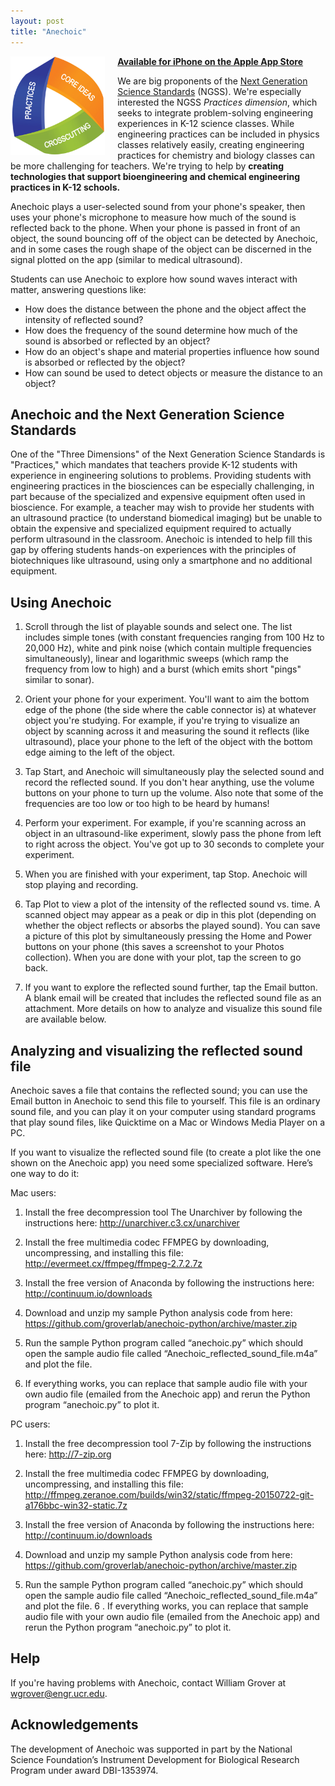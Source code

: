 ```yaml
---
layout: post
title: "Anechoic"
---
```




  <img src="/assets/ngss-3d.png" width="30%" align="left" style="PADDING-RIGHT: 20px">

**[Available for iPhone on the Apple App Store](https://itunes.apple.com/us/app/anechoic/id1014061397)**

  We are big proponents of the <a href="http://www.nextgenscience.org">Next Generation Science Standards</a> (NGSS).  We're especially interested the NGSS <i>Practices dimension</i>, which seeks to integrate problem-solving engineering experiences in K-12 science classes.  While engineering practices can be included in physics classes relatively easily, creating engineering practices for chemistry and biology classes can be more challenging for teachers.  We're trying to help by <b>creating technologies that support bioengineering and chemical engineering practices in K-12 schools.</b>

Anechoic plays a user-selected sound from your phone's speaker, then uses your phone's microphone to measure how much of the sound is reflected back to the phone. When your phone is passed in front of an object, the  sound bouncing off of the object can be detected by Anechoic, and in some cases the rough shape of the object can be discerned in the signal plotted on the app (similar to medical ultrasound).

<!--more-->

Students can use Anechoic to explore how sound waves interact with matter, answering questions like:

  * How does the distance between the phone and the object affect the intensity of reflected sound?
  * How does the frequency of the sound determine how much of the sound is absorbed or reflected by an object?
  * How do an object's shape and material properties influence how sound is absorbed or reflected by the object?
  * How can sound be used to detect objects or measure the distance to an object?


Anechoic and the Next Generation Science Standards
--------------------------------------------------

One of the "Three Dimensions" of the Next Generation Science Standards is "Practices," which mandates that teachers provide K-12 students with experience in engineering solutions to problems.  Providing students with engineering practices in the biosciences can be especially challenging, in part because of the specialized and expensive equipment often used in bioscience. For example, a teacher may wish to provide her students with an ultrasound practice (to understand biomedical imaging) but be unable to obtain the expensive and specialized equipment required to actually perform ultrasound in the classroom.  Anechoic is intended to help fill this gap by offering students hands-on experiences with the principles of biotechniques like ultrasound, using only a smartphone and no additional equipment.

Using Anechoic
--------------

1.  Scroll through the list of playable sounds and select one.  The list includes simple tones (with constant frequencies ranging from 100 Hz to 20,000 Hz), white and pink noise (which contain multiple frequencies simultaneously), linear and logarithmic sweeps (which ramp the frequency from low to high) and a burst (which emits short "pings" similar to sonar).

2.  Orient your phone for your experiment.  You'll want to aim the bottom edge of the phone (the side where the cable connector is) at whatever object you're studying.  For example, if you're trying to visualize an object by scanning across it and measuring the sound it reflects (like ultrasound), place your phone to the left of the object with the bottom edge aiming to the left of the object.

3.  Tap Start, and Anechoic will simultaneously play the selected sound and record the reflected sound.  If you don't hear anything, use the volume buttons on your phone to turn up the volume.  Also note that some of the frequencies are too low or too high to be heard by humans!

4.  Perform your experiment.  For example, if you're scanning across an object in an ultrasound-like experiment, slowly pass the phone from left to right across the object.  You've got up to 30 seconds to complete your experiment.

5.  When you are finished with your experiment, tap Stop.  Anechoic will stop playing and recording.

6.  Tap Plot to view a plot of the intensity of the reflected sound vs. time.  A scanned object may appear as a peak or dip in this plot (depending on whether the object reflects or absorbs the played sound).  You can save a picture of this plot by simultaneously pressing the Home and Power buttons on your phone (this saves a screenshot to your Photos collection).  When you are done with your plot, tap the screen to go back.

7.  If you want to explore the reflected sound further, tap the Email button.  A blank email will be created that includes the reflected sound file as an attachment.  More details on how to analyze and visualize this sound file are available below.



Analyzing and visualizing the reflected sound file
--------------------------------------------------

Anechoic saves a file that contains the reflected sound; you can use the Email button in Anechoic to send this file to yourself.  This file is an ordinary sound file, and you can play it on your computer using standard programs that play sound files, like Quicktime on a Mac or Windows Media Player on a PC.

If you want to visualize the reflected sound file (to create a plot like the one shown on the Anechoic app) you need some specialized software.  Here’s one way to do it:

Mac users:

1. Install the free decompression tool The Unarchiver by following the instructions here:  http://unarchiver.c3.cx/unarchiver

2. Install the free multimedia codec FFMPEG by downloading, uncompressing, and installing this file:  http://evermeet.cx/ffmpeg/ffmpeg-2.7.2.7z

3. Install the free version of Anaconda by following the instructions here:  http://continuum.io/downloads

4. Download and unzip my sample Python analysis code from here:  https://github.com/groverlab/anechoic-python/archive/master.zip

5. Run the sample Python program called “anechoic.py” which should open the sample audio file called “Anechoic_reflected_sound_file.m4a” and plot the file.

6. If everything works, you can replace that sample audio file with your own audio file (emailed from the Anechoic app) and rerun the Python program “anechoic.py” to plot it.


PC users:

1. Install the free decompression tool 7-Zip by following the instructions here:  http://7-zip.org

2. Install the free multimedia codec FFMPEG by downloading, uncompressing, and installing this file:  http://ffmpeg.zeranoe.com/builds/win32/static/ffmpeg-20150722-git-a176bbc-win32-static.7z

3. Install the free version of Anaconda by following the instructions here:  http://continuum.io/downloads

4. Download and unzip my sample Python analysis code from here:  https://github.com/groverlab/anechoic-python/archive/master.zip

5. Run the sample Python program called “anechoic.py” which should open the sample audio file called “Anechoic_reflected_sound_file.m4a” and plot the file.
6
. If everything works, you can replace that sample audio file with your own audio file (emailed from the Anechoic app) and rerun the Python program “anechoic.py” to plot it.


Help
----

If you're having problems with Anechoic, contact William Grover at wgrover@engr.ucr.edu.



Acknowledgements
----------------

The development of Anechoic was supported in part by the National Science Foundation’s Instrument Development for Biological Research Program under award DBI-1353974.

